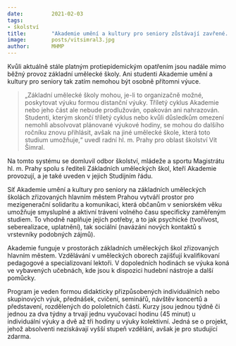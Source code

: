 ```yaml
---
date:         2021-02-03
tags:         
- školství
title:        "Akademie umění a kultury pro seniory zůstávají zavřené. Kde to je možné, výuka se koná online"
image: 	      posts/vitsimral3.jpg
author:       MHMP
---
```


Kvůli aktuálně stále platným protiepidemickým opatřením jsou nadále mimo běžný provoz základní umělecké školy. Ani studenti Akademie umění a kultury pro seniory tak zatím nemohou být osobně přítomni výuce.

> „Základní umělecké školy mohou, je-li to organizačně možné, poskytovat výuku formou distanční výuky. Tříletý cyklus Akademie nebo jeho část ale nebude prodlužován, opakován ani nahrazován. Studenti, kterým skončí tříletý cyklus nebo kvůli důsledkům omezení nemohli absolvovat plánované výukové hodiny, se mohou do dalšího ročníku znovu přihlásit, avšak na jiné umělecké škole, která toto studium umožňuje,“ uvedl radní hl. m. Prahy pro oblast školství Vít Šimral.

Na tomto systému se domluvil odbor školství, mládeže a sportu Magistrátu hl. m. Prahy spolu s řediteli Základních uměleckých škol, kteří Akademie provozují, a je také uveden v jejich Studijním řádu.

Síť Akademie umění a kultury pro seniory na základních uměleckých školách zřizovaných hlavním městem Prahou vytváří prostor pro mezigenerační solidaritu a komunikaci, která občanům v seniorském věku umožňuje smysluplné a aktivní trávení volného času specificky zaměřeným studiem. To vhodně naplňuje jejich potřeby, a to jak psychické (tvořivost, seberealizace, uplatnění), tak sociální (navázání nových kontaktů s vrstevníky podobných zájmů).

Akademie funguje v prostorách základních uměleckých škol zřizovaných hlavním městem. Vzdělávání v uměleckých oborech zajišťují kvalifikovaní pedagogové a specializovaní lektoři. V dopoledních hodinách se výuka koná ve vybavených učebnách, kde jsou k dispozici hudební nástroje a další pomůcky.

Program je veden formou didakticky přizpůsobených individuálních nebo skupinových výuk, přednášek, cvičení, seminářů, návštěv koncertů a představení, rozdělených do pololetních částí. Kurzy jsou jednou týdně či jednou za dva týdny a trvají jednu vyučovací hodinu (45 minut) u individuální výuky a dvě až tři hodiny u výuky kolektivní. Jedná se o projekt, jehož absolventi nezískávají vyšší stupeň vzdělání, avšak je pro studující zdarma.
